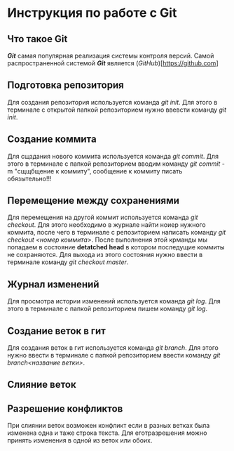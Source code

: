 # Инструкция по работе с Git

## Что такое Git
***Git*** самая популярная реализация системы контроля версий. Самой распространенной системой ***Git*** является (*GitHub*)[https://github.com]
## Подготовка репозитория
Для создания репозитория используется команда *git init*. Для этого в терминале с открытой папкой репозиторием нужно ввевсти команду *git init*.
## Создание коммита
Для сщздания нового коммита используется команда *git commit*. Для этого в терминале с папкой репозиторием вводим команду *git commit* -m "сщщбщение к коммиту", сообщение к коммиту писать обязытельно!!!
## Перемещение между сохранениями
Для перемещения на другой коммит используется команда *git checkout*. Для этого необходимо в журнале найти ноиер нужного коммита, после чего в терминале с репозиторием написать команду *git checkout <номер коммита>*. После выполнения этой крманды мы попадаем в состояние **detatched head** в котором последущие коммиты не сохраняются. Для выхода из этого состояния нужно ввести в терминале команду *git checkout master*.
## Журнал изменений
Для просмотра истории изменений используется команда *git log*. Для этого в терминале с папкой репозиторием пишем команду *git log*.
## Создание веток в гит
Для создания веток в гит используется команда *git branch*. Для этого нужно ввести в терминале с папкой репозиторием ввести команду *git branch<название ветки>*.
## Слияние веток

## Разрешение конфликтов
При слиянии веток возможен конфликт если в разных ветках была изменена одна и таже строка текста. Для еготразрешения можно принять изменения в одной из веток или обоих. 

